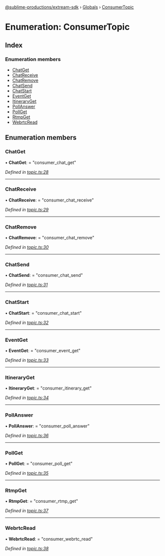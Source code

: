[@sublime-productions/extream-sdk](../README.md) › [Globals](../globals.md) › [ConsumerTopic](consumertopic.md)

# Enumeration: ConsumerTopic

## Index

### Enumeration members

* [ChatGet](consumertopic.md#chatget)
* [ChatReceive](consumertopic.md#chatreceive)
* [ChatRemove](consumertopic.md#chatremove)
* [ChatSend](consumertopic.md#chatsend)
* [ChatStart](consumertopic.md#chatstart)
* [EventGet](consumertopic.md#eventget)
* [ItineraryGet](consumertopic.md#itineraryget)
* [PollAnswer](consumertopic.md#pollanswer)
* [PollGet](consumertopic.md#pollget)
* [RtmpGet](consumertopic.md#rtmpget)
* [WebrtcRead](consumertopic.md#webrtcread)

## Enumeration members

###  ChatGet

• **ChatGet**: = "consumer_chat_get"

*Defined in [topic.ts:28](https://github.com/Extream-SaaS/ex-sdk/blob/3458c8e/src/topic.ts#L28)*

___

###  ChatReceive

• **ChatReceive**: = "consumer_chat_receive"

*Defined in [topic.ts:29](https://github.com/Extream-SaaS/ex-sdk/blob/3458c8e/src/topic.ts#L29)*

___

###  ChatRemove

• **ChatRemove**: = "consumer_chat_remove"

*Defined in [topic.ts:30](https://github.com/Extream-SaaS/ex-sdk/blob/3458c8e/src/topic.ts#L30)*

___

###  ChatSend

• **ChatSend**: = "consumer_chat_send"

*Defined in [topic.ts:31](https://github.com/Extream-SaaS/ex-sdk/blob/3458c8e/src/topic.ts#L31)*

___

###  ChatStart

• **ChatStart**: = "consumer_chat_start"

*Defined in [topic.ts:32](https://github.com/Extream-SaaS/ex-sdk/blob/3458c8e/src/topic.ts#L32)*

___

###  EventGet

• **EventGet**: = "consumer_event_get"

*Defined in [topic.ts:33](https://github.com/Extream-SaaS/ex-sdk/blob/3458c8e/src/topic.ts#L33)*

___

###  ItineraryGet

• **ItineraryGet**: = "consumer_itinerary_get"

*Defined in [topic.ts:34](https://github.com/Extream-SaaS/ex-sdk/blob/3458c8e/src/topic.ts#L34)*

___

###  PollAnswer

• **PollAnswer**: = "consumer_poll_answer"

*Defined in [topic.ts:36](https://github.com/Extream-SaaS/ex-sdk/blob/3458c8e/src/topic.ts#L36)*

___

###  PollGet

• **PollGet**: = "consumer_poll_get"

*Defined in [topic.ts:35](https://github.com/Extream-SaaS/ex-sdk/blob/3458c8e/src/topic.ts#L35)*

___

###  RtmpGet

• **RtmpGet**: = "consumer_rtmp_get"

*Defined in [topic.ts:37](https://github.com/Extream-SaaS/ex-sdk/blob/3458c8e/src/topic.ts#L37)*

___

###  WebrtcRead

• **WebrtcRead**: = "consumer_webrtc_read"

*Defined in [topic.ts:38](https://github.com/Extream-SaaS/ex-sdk/blob/3458c8e/src/topic.ts#L38)*
